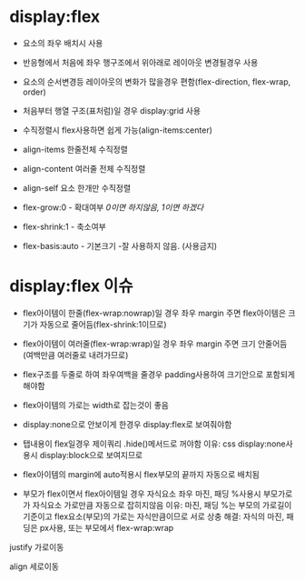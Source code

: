 # display:flex

- 요소의 좌우 배치시 사용

- 반응형에서 처음에 좌우 행구조에서 위아래로 레이아웃 변경될경우 사용

- 요소의 순서변경등 레이아웃의 변화가 많을경우 편함(flex-direction, flex-wrap, order)

- 처음부터 행열 구조(표처럼)일 경우 display:grid 사용

- 수직정렬시 flex사용하면 쉽게 가능(align-items:center)

- align-items 한줄전체 수직정렬

- align-content 여러줄 전체 수직정렬

- align-self 요소 한개만 수직정렬

- flex-grow:0 - 확대여부     *0이면 하지않음, 1이면 하겠다*

- flex-shrink:1 - 축소여부

- flex-basis:auto - 기본크기   -잘 사용하지 않음. (사용금지)

# display:flex 이슈

- flex아이템이 한줄(flex-wrap:nowrap)일 경우  좌우 margin 주면 flex아이템은 크기가 자동으로 줄어듬(flex-shrink:1이므로)

- flex아이템이 여러줄(flex-wrap:wrap)일 경우 좌우 margin 주면 크기 안줄어듬(여백만큼 여러줄로 내려가므로)

- flex구조를 두줄로 하여 좌우여백을 줄경우 padding사용하여 크기안으로 포함되게 해야함

- flex아이템의 가로는 width로 잡는것이 좋음

- display:none으로 안보이게 한경우 display:flex로 보여줘야함

- 탭내용이 flex일경우 제이쿼리 .hide()메서드로 꺼야함
  이유: css display:none사용시 display:block으로 보여지므로

- flex아이템의 margin에 auto적용시 flex부모의 끝까지 자동으로 배치됨

- 부모가 flex이면서 flex아이템일 경우 자식요소 좌우 마진, 패딩 %사용시
  부모가로가 자식요소 가로만큼 자동으로 잡히지않음
  이유: 마진, 패딩 %는 부모의 가로길이 기준이고 flex요소(부모)의 가로는 자식만큼이므로 서로 상충
  해결: 자식의 마진, 패딩은 px사용, 또는 부모에서 flex-wrap:wrap







justify 가로이동

align 세로이동
